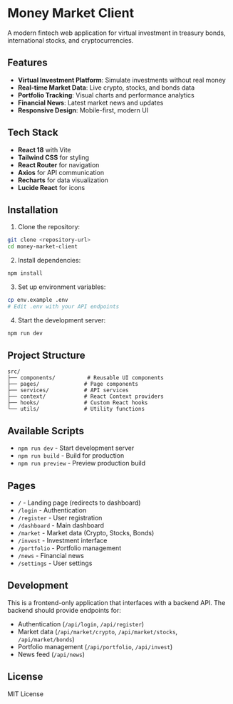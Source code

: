 # Money Market Client

A modern fintech web application for virtual investment in treasury bonds, international stocks, and cryptocurrencies.

## Features

- **Virtual Investment Platform**: Simulate investments without real money
- **Real-time Market Data**: Live crypto, stocks, and bonds data
- **Portfolio Tracking**: Visual charts and performance analytics
- **Financial News**: Latest market news and updates
- **Responsive Design**: Mobile-first, modern UI

## Tech Stack

- **React 18** with Vite
- **Tailwind CSS** for styling
- **React Router** for navigation
- **Axios** for API communication
- **Recharts** for data visualization
- **Lucide React** for icons

##  Installation

1. Clone the repository:
```bash
git clone <repository-url>
cd money-market-client
```

2. Install dependencies:
```bash
npm install
```

3. Set up environment variables:
```bash
cp env.example .env
# Edit .env with your API endpoints
```

4. Start the development server:
```bash
npm run dev
```

## Project Structure

```
src/
├── components/          # Reusable UI components
├── pages/              # Page components
├── services/           # API services
├── context/            # React Context providers
├── hooks/              # Custom React hooks
└── utils/              # Utility functions
```

##  Available Scripts

- `npm run dev` - Start development server
- `npm run build` - Build for production
- `npm run preview` - Preview production build

##  Pages

- `/` - Landing page (redirects to dashboard)
- `/login` - Authentication
- `/register` - User registration
- `/dashboard` - Main dashboard
- `/market` - Market data (Crypto, Stocks, Bonds)
- `/invest` - Investment interface
- `/portfolio` - Portfolio management
- `/news` - Financial news
- `/settings` - User settings

##  Development

This is a frontend-only application that interfaces with a backend API. The backend should provide endpoints for:

- Authentication (`/api/login`, `/api/register`)
- Market data (`/api/market/crypto`, `/api/market/stocks`, `/api/market/bonds`)
- Portfolio management (`/api/portfolio`, `/api/invest`)
- News feed (`/api/news`)

##  License

MIT License
